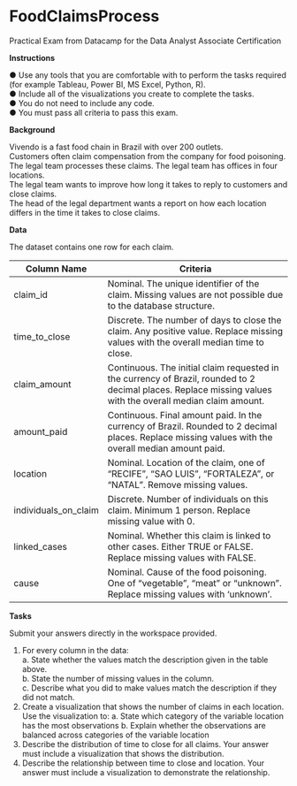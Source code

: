 # FoodClaimsProcess
Practical Exam from Datacamp for the Data Analyst Associate Certification

**Instructions**

●	Use any tools that you are comfortable with to perform the tasks required (for example Tableau, Power BI, MS Excel, Python, R).    
●	Include all of the visualizations you create to complete the tasks.   
●	You do not need to include any code.  
●	You must pass all criteria to pass this exam.    

**Background**

Vivendo is a fast food chain in Brazil with over 200 outlets.  
Customers often claim compensation from the company for food poisoning.  
The legal team processes these claims. The legal team has offices in four locations.  
The legal team wants to improve how long it takes to reply to customers and close claims.  
The head of the legal department wants a report on how each location differs in the time it takes to close claims.

**Data**

The dataset contains one row for each claim.

| Column Name   |   Criteria    |
| ------------- | ------------- |
| claim_id  | Nominal. The unique identifier of the claim. Missing values are not possible due to the database structure.|
| time_to_close  | Discrete. The number of days to close the claim. Any positive value. Replace missing values with the overall median time to close.|
| claim_amount  | Continuous. The initial claim requested in the currency of Brazil, rounded to 2 decimal places. Replace missing values with the overall median claim amount.|
| amount_paid  | Continuous. Final amount paid. In the currency of Brazil. Rounded to 2 decimal places. Replace missing values with the overall median amount paid.|
| location  | Nominal. Location of the claim, one of “RECIFE”, “SAO LUIS”, “FORTALEZA”, or “NATAL”. Remove missing values.|
| individuals_on_claim  | Discrete. Number of individuals on this claim. Minimum 1 person. Replace missing value with 0.|
| linked_cases  | Nominal. Whether this claim is linked to other cases. Either TRUE or FALSE. Replace missing values with FALSE.|
| cause  | Nominal. Cause of the food poisoning. One of “vegetable”, “meat” or “unknown”. Replace missing values with ‘unknown’.|

**Tasks**

Submit your answers directly in the workspace provided.

1.	For every column in the data:  
    a.	State whether the values match the description given in the table above.  
    b.	State the number of missing values in the column.  
    c.	Describe what you did to make values match the description if they did not match.  
2.	Create a visualization that shows the number of claims in each location. Use the visualization to:
a.	State which category of the variable location has the most observations
b.	Explain whether the observations are balanced across categories of the variable location
3.	Describe the distribution of time to close for all claims. Your answer must include a visualization that shows the distribution.
4.	Describe the relationship between time to close and location. Your answer must include a visualization to demonstrate the relationship.
